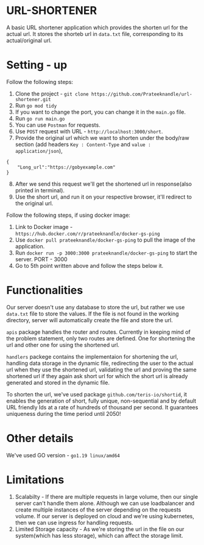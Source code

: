 # URL-SHORTENER

A basic URL shortener application which provides the shorten url for the actual url. It stores the shorteb url in `data.txt` file, corresponding to its actual/original url. 

# Setting - up

Follow the following steps: 

1. Clone the project - `git clone https://github.com/Prateeknandle/url-shortener.git`
2. Run `go mod tidy`
3. If you want to change the port, you can change it in the `main.go` file.
4. Run `go run main.go`
5. You can use `Postman` for requests.
6. Use `POST` request with URL - `http://localhost:3000/short`.
7. Provide the original url which we want to shorten under the body/raw section (add headers `Key : Content-Type` and `value : application/json`),
```
{
    "Long_url":"https://gobyexample.com"
}
```
8. After we send this request we'll get the shortened url in response(also printed in terminal).
9. Use the short url, and run it on your respective browser, it'll redirect to the original url.

Follow the following steps, if using docker image:
 
1. Link to Docker image - `https://hub.docker.com/r/prateeknandle/docker-gs-ping`
2. Use `docker pull prateeknandle/docker-gs-ping` to pull the image of the application.
3. Run `docker run -p 3000:3000 prateeknandle/docker-gs-ping` to start the server. PORT - 3000
4. Go to 5th point written above and follow the steps below it.

# Functionalities

Our server doesn't use any database to store the url, but rather we use `data.txt` file to store the values. If the file is not found in the working directory, server will automatically create the file and store the url. 

`apis` package handles the router and routes. Currently in keeping mind of the problem statement, only two routes are defined. One for shortening the url and other one for using the shortened url.

`handlers` packege contains the implementaion for shortening the url, handling data storage in the dynamic file, redirecting the user to the actual url when they use the shortened url, validating the url and proving the same shortened url if they again ask short url for which the short url is already generated and stored in the dynamic file.

To shorten the url, we've used package `github.com/teris-io/shortid`, it enables the generation of short, fully unique, non-sequential and by default URL friendly Ids at a rate of hundreds of thousand per second. It guarantees uniqueness during the time period until 2050!

# Other details

We've used GO version - `go1.19 linux/amd64`

# Limitations

1. Scalabilty - If there are multiple requests in large volume, then our single server can't handle them alone. Although we can use loadbalancer and create multiple instances of the server depending on the requests volume. If our server is deployed on cloud and we're using kubernetes, then we can use ingress for handling requests.
2. Limited Storage capacity - As we're storing the url in the file on our system(which has less storage), which can affect the storage limit.